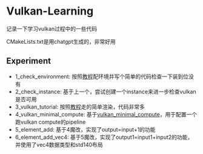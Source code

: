 # Vulkan-Learning

记录一下学习vulkan过程中的一些代码

CMakeLists.txt是用chatgpt生成的，非常好用

## Experiment
 * 1_check_environment: 按照[教程](https://vulkan-tutorial.com/Development_environment)配环境并写个简单的代码检查一下装到位没有
 * 2_check_instance: 基于上一个，尝试创建一个instance来进一步检查vulkan是否可用
 * 3_vulkan_tutorial: 按照[教程](https://vulkan-tutorial.com/Multisampling)走的简单渲染，代码非常多
 * 4_vulkan_minimal_compute: 基于[vulkan_minimal_compute](https://github.com/Erkaman/vulkan_minimal_compute)，用于配置一个跑vulkan compute的pipeline
 * 5_element_add: 基于4魔改，实现了output=input+1的功能
 * 6_element_add_vec4: 基于5魔改，实现了output1=input1+input2的功能，并使用了vec4数据类型和std140布局